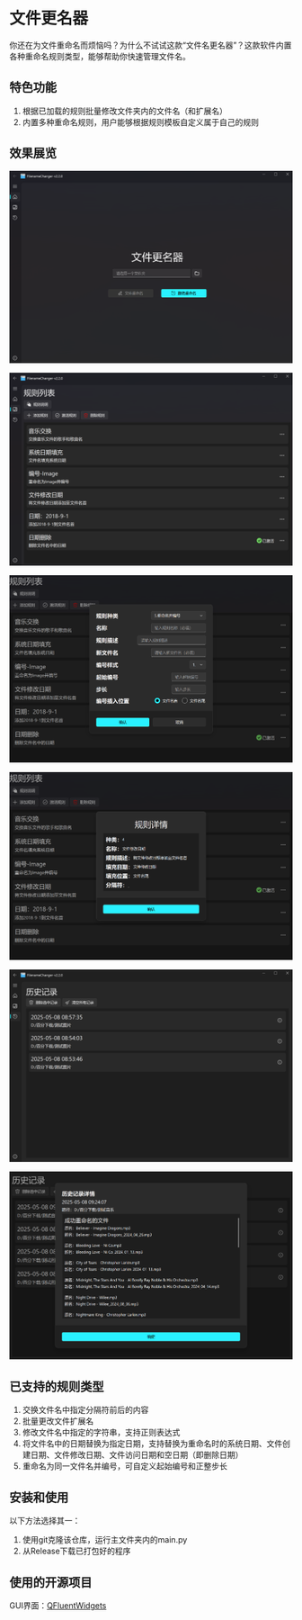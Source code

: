 # 文件更名器

你还在为文件重命名而烦恼吗？为什么不试试这款“文件名更名器”？这款软件内置各种重命名规则类型，能够帮助你快速管理文件名。

## 特色功能

1. 根据已加载的规则批量修改文件夹内的文件名（和扩展名）
2. 内置多种重命名规则，用户能够根据规则模板自定义属于自己的规则

## 效果展览

![程序主页](./assets/imagines/程序主页.png "程序主页")

![规则列表](./assets/imagines/规则列表.png "规则列表")

![新增规则](./assets/imagines/新增规则.png "新增规则")

![规则详情](./assets/imagines/规则详情.png "规则详情")

![历史记录列表](./assets/imagines/历史记录列表.png "历史记录列表")

![历史记录详情](./assets/imagines/历史记录详情.png "历史记录详情")

## 已支持的规则类型

1. 交换文件名中指定分隔符前后的内容
2. 批量更改文件扩展名
3. 修改文件名中指定的字符串，支持正则表达式
4. 将文件名中的日期替换为指定日期，支持替换为重命名时的系统日期、文件创建日期、文件修改日期、文件访问日期和空日期（即删除日期）
5. 重命名为同一文件名并编号，可自定义起始编号和正整步长

## 安装和使用

以下方法选择其一：

1. 使用git克隆该仓库，运行主文件夹内的main.py
2. 从Release下载已打包好的程序

## 使用的开源项目

GUI界面：[QFluentWidgets](https://github.com/zhiyiYo/PyQt-Fluent-Widgets)